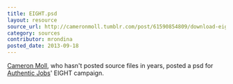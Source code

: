 ```yaml
---
title: EIGHT.psd
layout: resource
source_url: http://cameronmoll.tumblr.com/post/61590854809/download-eight-psd
category: sources
contributor: mrondina
posted_date: 2013-09-18
---
```

[Cameron Moll](https://twitter.com/cameronmoll), who hasn't posted source files in years, posted a psd for [Authentic Jobs](http://www.authenticjobs.com/)' EIGHT campaign.
